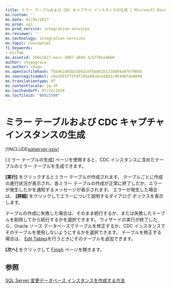 ```yaml
---
title: ミラー テーブルおよび CDC キャプチャ インスタンスの生成 | Microsoft Docs
ms.custom: ''
ms.date: 03/01/2017
ms.prod: sql
ms.prod_service: integration-services
ms.reviewer: ''
ms.technology: integration-services
ms.topic: conceptual
f1_keywords:
- mirTab
ms.assetid: 260c1617-eecc-4007-a84d-3c5778ce46b6
author: chugugrace
ms.author: chugu
ms.openlocfilehash: f5b462a03b15042c6fbb801b121bb04a07b7966b
ms.sourcegitcommit: c8e1553ff3fdf295e8dc6ce30d1c454d6fde8088
ms.translationtype: HT
ms.contentlocale: ja-JP
ms.lasthandoff: 07/22/2020
ms.locfileid: "86921599"
---
```

# <a name="generate-mirror-tables-and-cdc-capture-instances"></a>ミラー テーブルおよび CDC キャプチャ インスタンスの生成

[!INCLUDE[sqlserver-ssis](../../includes/applies-to-version/sqlserver-ssis.md)]


  [ミラー テーブルの生成] ページを使用すると、CDC インスタンスに含めたテーブルのミラー テーブルを生成できます。  
  
 **[実行]** をクリックするとミラー テーブルが作成されます。 テーブルごとに作成の進行状況が表示され、各ミラー テーブルの作成が正常に終了したか、エラーが発生したかを通知するメッセージが表示されます。 エラーが発生した場合は、 **[詳細]** をクリックしてエラーについて説明するダイアログ ボックスを表示します。  
  
 テーブルの作成に失敗した場合は、そのまま続行するか、または失敗したテーブルを削除してから続行するかを選択できます。 ウィザードの実行が終了したら、Oracle ソース データベースでテーブルを修正するか、CDC インスタンスでそのテーブルを使用しないようにするかを選択できます。 テーブルを修正する場合は、 [Edit Tables](../../integration-services/change-data-capture/edit-tables.md)を行うときにそのテーブルを追加できます。  
  
 **[次へ]** をクリックして [Finish](../../integration-services/change-data-capture/finish.md) ページを開きます。  
  
## <a name="see-also"></a>参照  
 [SQL Server 変更データベース インスタンスを作成する方法](../../integration-services/change-data-capture/how-to-create-the-sql-server-change-database-instance.md)  
  
  
